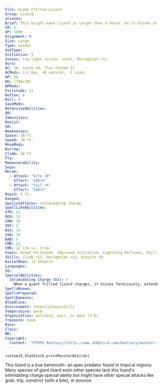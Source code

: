 ```yaml
---
File: Giant Frilled Lizard
Group: Lizard
aliases: 
Brief: This bright-eyed lizard is larger than a horse. As it hisses in anger, a brightly colored frill extends around its neck.
CR: 5
XP: 1600
Alignment: N
Size: Large
Type: animal
SubType: 
Initiative: 5
Senses: low-light vision, scent; Perception +11
Aura: 
AC: 18, touch 10, flat-footed 17
ACMods: (+1 Dex, +8 natural, -1 size)
HP: 59
HD: (7d8+28)
HPMods: 
Fortitude: 11
Reflex: 8
Will: 4
SaveMods: 
DefensiveAbilities: 
DR: 
Immunities: 
Resist: 
SR: 
Weaknesses: 
Space: 10 ft.
Speed: 30 ft.
MoveMods: 
Burrow: 
Climb: 30 ft.
Fly: 
Maneuverability: 
Swim: 
Melee: 
  - Attack: "bite +9"
    Effect: "2d6+5"
  - Attack: "tail +4"
    Effect: "1d8+2"
Reach: 5 ft.
Ranged: 
SpecialAttacks: intimidating charge
SpellLikeAbilities: 
STR: 21
DEX: 13
CON: 19
INT: 2
WIS: 14
CHA: 10
BAB: 5
CMB: 11
CMD: 22 (26 vs. trip)
Feats: Great Fortitude, Improved Initiative, Lightning Reflexes, Skill Focus (Perception)
Skills: Climb +13, Perception +11, Stealth +8
RacialMods: +4 Stealth
Languages: 
SQ: 
SpecialAbilities:
  Intimidating Charge (Ex): >
    When a giant frilled lizard charges, it hisses ferociously, extends its neck frills, and darts forward on its hind legs, increasing its base speed to 50 feet for that round. In addition to the normal effects of a charge, the creature charged must make a DC 13 Will save or be shaken for 1d6 rounds. This is a fear effect. The save DC is Charisma-based.
SpellsKnown: 
SpellsPrepared: 
SpellDomains: 
Bloodline: 
Environment: forest/plains/hills
Temperature: warm
Organization: solitary, pair, or pack (3-8)
Treasure: none
Race: 
Class: 
MR: 
Copyright:
  Content: '[PFRPG Bestiary](http://www.d20pfsrd.com/bestiary/monster-listings/animals/reptiles/lizard/giant-frilled-lizard)'
---
```

```dataviewjs
customJS.Statblock.printMonsterWiki(dv)
```
This lizard is a true behemoth- an apex predator found in tropical regions. Many species of giant lizard exist-other species lack this lizard's intimidating charge special ability but might have other special attacks like grab, trip, constrict (with a bite), or pounce.
